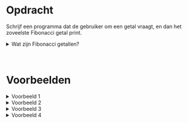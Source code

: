 # <b>Opdracht</b>
Schrijf een programma dat de gebruiker om een getal vraagt, en dan het zoveelste Fibonacci getal print.

<details markdown="1"><summary>Wat zijn Fibonacci getallen?</summary>
De Fibonacci getallen vormen een reeks van getallen waarbij elk getal de som is van de vorige twee. Men begint meestal met `1` en `1`, waardoor het derde getal dus `2` is (`1+1=2`). De eerste 20 Fibonacci getallen zijn:

|-------+-----------------+---------------------|
| Index | Fibonacci getal | Waarom?             |
|-------|-----------------|---------------------|
| 1     | 1               |                     |
| 2     | 1               |                     |
| 3     | 2               | `1 + 1 = 2`         |
| 4     | 3               | `1 + 2 = 3`         |
| 5     | 5               | `2 + 3 = 5`         |
| 6     | 8               | `3 + 5 = 8`         |
| 7     | 13              | `5 + 8 = 13`        |
| 8     | 21              | `8 + 13 = 21`       |
| 9     | 34              | `13 + 21 = 34`      |
| 10    | 55              | `21 + 34 = 55`      |
| 11    | 89              | `34 + 55 = 89`      |
| 12    | 144             | `55 + 89 = 144`     |
| 13    | 233             | `89 + 144 = 233`    |
| 14    | 377             | `144 + 233 = 377`   |
| 15    | 610             | `233 + 377 = 610`   |
| 16    | 987             | `377 + 610 = 987`   |
| 17    | 1597            | `610 + 987 = 1597`  |
| 18    | 2584            | `987 + 1597 = 2584` |
| 19    | 4181            | `1597 + 2584 = 4181`|
| 20    | 6765            | `2584 + 4181 = 6765`|
|-------+-----------------+---------------------|


<i>(PS: De eerste twee getallen zijn vrij te kiezen en bepalen hoe de volledige reeks er uit zal zien. In deze opdracht houden we het bij de standaard 1 en 1.)</i>
</details>
 
<br>
<br> 
 
# <b>Voorbeelden</b>
<details markdown="1"><summary>Voorbeeld 1</summary>
### Invoer
```
6
```

### Uitvoer
```
Het 6e Fibonacci getal is: 8.
```
</details>

<details markdown="1"><summary>Voorbeeld 2</summary>
### Invoer
```
10
```

### Uitvoer
```
Het 10e Fibonacci getal is: 55.
```
</details>

<details markdown="1"><summary>Voorbeeld 3</summary>
### Invoer
```
17
```

### Uitvoer
```
Het 17e Fibonacci getal is: 1597.
```
</details>

<details markdown="1"><summary>Voorbeeld 4</summary>
### Invoer
```
20
```

### Uitvoer
```
Het 20e Fibonacci getal is: 6765.
```
</details>
